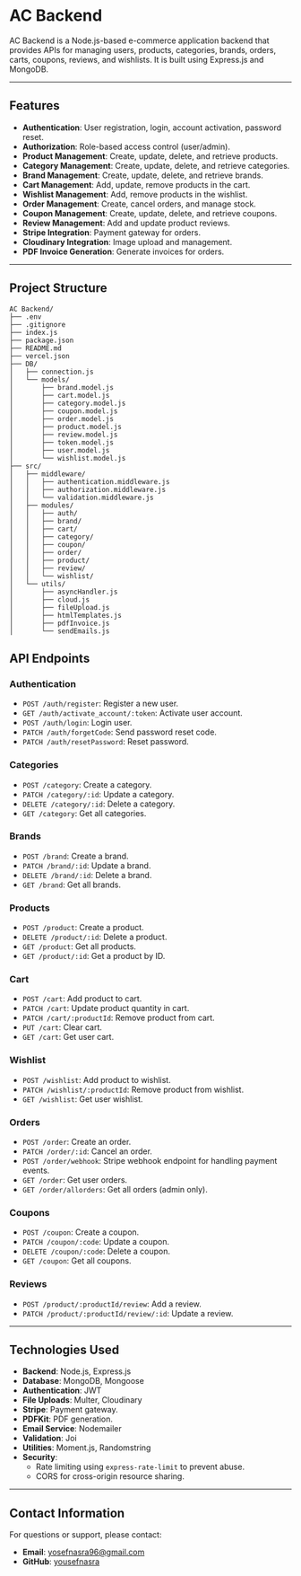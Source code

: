 # AC Backend

AC Backend is a Node.js-based e-commerce application backend that provides APIs for managing users, products, categories, brands, orders, carts, coupons, reviews, and wishlists. It is built using Express.js and MongoDB.

---

## Features

- **Authentication**: User registration, login, account activation, password reset.
- **Authorization**: Role-based access control (user/admin).
- **Product Management**: Create, update, delete, and retrieve products.
- **Category Management**: Create, update, delete, and retrieve categories.
- **Brand Management**: Create, update, delete, and retrieve brands.
- **Cart Management**: Add, update, remove products in the cart.
- **Wishlist Management**: Add, remove products in the wishlist.
- **Order Management**: Create, cancel orders, and manage stock.
- **Coupon Management**: Create, update, delete, and retrieve coupons.
- **Review Management**: Add and update product reviews.
- **Stripe Integration**: Payment gateway for orders.
- **Cloudinary Integration**: Image upload and management.
- **PDF Invoice Generation**: Generate invoices for orders.

---

## Project Structure

```
AC Backend/
├── .env
├── .gitignore
├── index.js
├── package.json
├── README.md
├── vercel.json
├── DB/
│   ├── connection.js
│   └── models/
│       ├── brand.model.js
│       ├── cart.model.js
│       ├── category.model.js
│       ├── coupon.model.js
│       ├── order.model.js
│       ├── product.model.js
│       ├── review.model.js
│       ├── token.model.js
│       ├── user.model.js
│       └── wishlist.model.js
├── src/
│   ├── middleware/
│   │   ├── authentication.middleware.js
│   │   ├── authorization.middleware.js
│   │   └── validation.middleware.js
│   ├── modules/
│   │   ├── auth/
│   │   ├── brand/
│   │   ├── cart/
│   │   ├── category/
│   │   ├── coupon/
│   │   ├── order/
│   │   ├── product/
│   │   ├── review/
│   │   └── wishlist/
│   └── utils/
│       ├── asyncHandler.js
│       ├── cloud.js
│       ├── fileUpload.js
│       ├── htmlTemplates.js
│       ├── pdfInvoice.js
│       └── sendEmails.js

```

## API Endpoints

### Authentication
- `POST /auth/register`: Register a new user.
- `GET /auth/activate_account/:token`: Activate user account.
- `POST /auth/login`: Login user.
- `PATCH /auth/forgetCode`: Send password reset code.
- `PATCH /auth/resetPassword`: Reset password.

### Categories
- `POST /category`: Create a category.
- `PATCH /category/:id`: Update a category.
- `DELETE /category/:id`: Delete a category.
- `GET /category`: Get all categories.

### Brands
- `POST /brand`: Create a brand.
- `PATCH /brand/:id`: Update a brand.
- `DELETE /brand/:id`: Delete a brand.
- `GET /brand`: Get all brands.

### Products
- `POST /product`: Create a product.
- `DELETE /product/:id`: Delete a product.
- `GET /product`: Get all products.
- `GET /product/:id`: Get a product by ID.

### Cart
- `POST /cart`: Add product to cart.
- `PATCH /cart`: Update product quantity in cart.
- `PATCH /cart/:productId`: Remove product from cart.
- `PUT /cart`: Clear cart.
- `GET /cart`: Get user cart.

### Wishlist
- `POST /wishlist`: Add product to wishlist.
- `PATCH /wishlist/:productId`: Remove product from wishlist.
- `GET /wishlist`: Get user wishlist.

### Orders
- `POST /order`: Create an order.
- `PATCH /order/:id`: Cancel an order.
- `POST /order/webhook`: Stripe webhook endpoint for handling payment events.
- `GET /order`: Get user orders.
- `GET /order/allorders`: Get all orders (admin only).

### Coupons
- `POST /coupon`: Create a coupon.
- `PATCH /coupon/:code`: Update a coupon.
- `DELETE /coupon/:code`: Delete a coupon.
- `GET /coupon`: Get all coupons.

### Reviews
- `POST /product/:productId/review`: Add a review.
- `PATCH /product/:productId/review/:id`: Update a review.

---

## Technologies Used

- **Backend**: Node.js, Express.js
- **Database**: MongoDB, Mongoose
- **Authentication**: JWT
- **File Uploads**: Multer, Cloudinary
- **Stripe**: Payment gateway.
- **PDFKit**: PDF generation.
- **Email Service**: Nodemailer
- **Validation**: Joi
- **Utilities**: Moment.js, Randomstring
- **Security**:
  - Rate limiting using `express-rate-limit` to prevent abuse.
  - CORS for cross-origin resource sharing.

---

## Contact Information

For questions or support, please contact:

- **Email**: [yosefnasra96@gmail.com](mailto:yosefnasra96@gmail.com)
- **GitHub**: [yousefnasra](https://github.com/yousefnasra)
